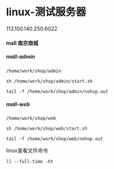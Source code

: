 # linux-测试服务器
113.100.140.250:6022


#### mall 南京商城


##### mall-admin
```
/home/work/shop/admin

sh /home/work/shop/admin/start.sh

tail -f /home/work/shop/admin/nohup.out

```

##### mall-web
```
/home/work/shop/web

sh /home/work/shop/web/start.sh

tail -f /home/work/shop/web/nohup.out
```

linux查看文件命令
```
ll --full-time -ht
```